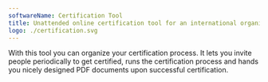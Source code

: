 ```yaml
---
softwareName: Certification Tool
title: Unattended online certification tool for an international organization
logo: ./certification.svg
---
```


With this tool you can organize your certification process. It lets you invite people periodically to get certified, runs the certification process and hands you nicely designed PDF documents upon successful certification.
